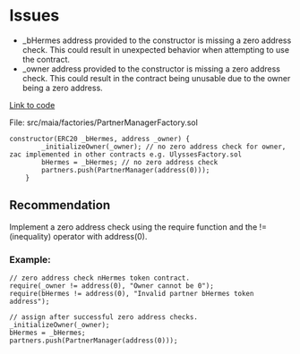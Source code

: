 # Issues
- _bHermes address provided to the constructor is missing a zero address check. This could result in unexpected behavior when attempting to use the contract.
- _owner address provided to the constructor is missing a zero address check. This could result in the contract being unusable due to the owner being a zero address.

[Link to code](https://github.com/code-423n4/2023-05-maia/blob/54a45beb1428d85999da3f721f923cbf36ee3d35/src/maia/factories/PartnerManagerFactory.sol#LL37C4-L41C4)

File:   src/maia/factories/PartnerManagerFactory.sol
```
constructor(ERC20 _bHermes, address _owner) {
        _initializeOwner(_owner); // no zero address check for owner, zac implemented in other contracts e.g. UlyssesFactory.sol
        bHermes = _bHermes; // no zero address check
        partners.push(PartnerManager(address(0)));
    }
```
## Recommendation
Implement a zero address check using the require function and the != (inequality) operator with address(0).

### Example:
```
// zero address check nHermes token contract.
require(_owner != address(0), "Owner cannot be 0");
require(bHermes != address(0), "Invalid partner bHermes token address");

// assign after successful zero address checks.
_initializeOwner(_owner);
bHermes = _bHermes;
partners.push(PartnerManager(address(0)));
```
